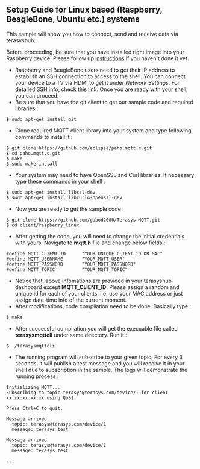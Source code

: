 

## Setup Guide for Linux based (Raspberry, BeagleBone, Ubuntu etc.) systems

This sample will show you how to connect, send and receive data via terasyshub.

Before proceeding, be sure that you have installed right image into your Raspberry device. Please follow up [instructions](https://www.raspberrypi.org/documentation/installation/installing-images/) if you haven't done it yet.

* Raspberry and BeagleBone users need to get their IP address to establish an SSH connection to access to the shell. You can connect your device to a TV via HDMI to get it under *Network Settings*. For detailed SSH info, check this [link](https://www.raspberrypi.org/documentation/remote-access/ssh/). Once you are ready with your shell, you can proceed.
* Be sure that you have the git client to get our sample code and required libraries :
```
$ sudo apt-get install git
```
* Clone required MQTT client library into your system and type following commands to install it :
```
$ git clone https://github.com/eclipse/paho.mqtt.c.git
$ cd paho.mqtt.c.git
$ make
$ sudo make install
```
* Your system may need to have OpenSSL and Curl libraries. If necessary type these commands in your shell :
```
$ sudo apt-get install libssl-dev
$ sudo apt-get install libcurl4-openssl-dev
```
* Now you are ready to get the sample code :
```
$ git clone https://github.com/gabod2000/Terasys-MQTT.git
$ cd client/raspberry_linux
```
* After getting the code, you will need to change the initial credentials with yours. Navigate to **mqtt.h** file and change below fields :
```
#define MQTT_CLIENT_ID      "YOUR_UNIQUE_CLIENT_ID_OR_MAC"
#define MQTT_USERNAME       "YOUR_MQTT_USER"
#define MQTT_PASSWORD       "YOUR_MQTT_PASSWORD"
#define MQTT_TOPIC          "YOUR_MQTT_TOPIC"
```
* Notice that, above infomations are provided in your terasyshub dashboard except **MQTT_CLIENT_ID**. Please assign a random and unique id for each of your clients, i.e. use your MAC address or just assign date-time info of the current moment.
* After modifications, code compilation need to be done. Basically type :
```
$ make
```
* After successful compilation you will get the execuable file called **terasysmqttcli** under same directory. Run it :
```
$ ./terasysmqttcli
```
* The running program will subscribe to your given topic. For every 3 seconds, it will publish a test message and you will receive it in your shell due to subscription in the sample. The logs will demonstrate the running process :
```
Initializing MQTT...
Subscribing to topic terasys@terasys.com/device/1 for client xx:xx:xx:xx:xx using QoS1

Press Ctrl+C to quit.

Message arrived
  topic: terasys@terasys.com/device/1
  message: terasys test

Message arrived
  topic: terasys@terasys.com/device/1
  message: terasys test

...
```
